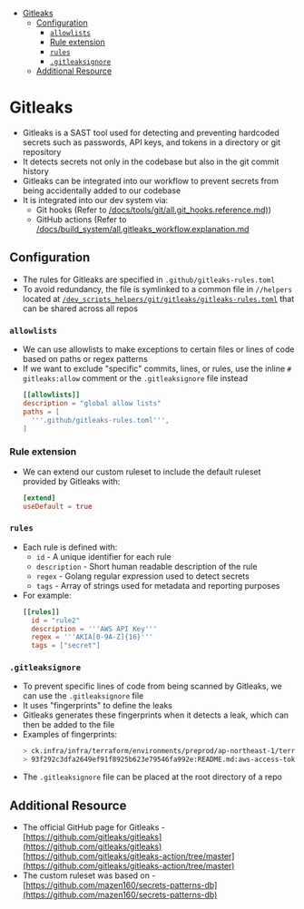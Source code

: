 <!-- toc -->

- [Gitleaks](#gitleaks)
  * [Configuration](#configuration)
    + [`allowlists`](#allowlists)
    + [Rule extension](#rule-extension)
    + [`rules`](#rules)
    + [`.gitleaksignore`](#gitleaksignore)
  * [Additional Resource](#additional-resource)

<!-- tocstop -->

# Gitleaks

- Gitleaks is a SAST tool used for detecting and preventing hardcoded secrets
  such as passwords, API keys, and tokens in a directory or git repository
- It detects secrets not only in the codebase but also in the git commit history
- Gitleaks can be integrated into our workflow to prevent secrets from being
  accidentally added to our codebase
- It is integrated into our dev system via:
  - Git hooks (Refer to
    [/docs/tools/git/all.git_hooks.reference.md)](/docs/tools/git/all.git_hooks.reference.md))
  - GitHub actions (Refer to
    [/docs/build_system/all.gitleaks_workflow.explanation.md](/docs/build_system/all.gitleaks_workflow.explanation.md)

## Configuration

- The rules for Gitleaks are specified in `.github/gitleaks-rules.toml`
- To avoid redundancy, the file is symlinked to a common file in `//helpers`
  located at
  [`/dev_scripts_helpers/git/gitleaks/gitleaks-rules.toml`](/dev_scripts_helpers/git/gitleaks/gitleaks-rules.toml)
  that can be shared across all repos

### `allowlists`

- We can use allowlists to make exceptions to certain files or lines of code
  based on paths or regex patterns
- If we want to exclude "specific" commits, lines, or rules, use the inline
  `# gitleaks:allow` comment or the `.gitleaksignore` file instead
  ```toml
  [[allowlists]]
  description = "global allow lists"
  paths = [
    '''.github/gitleaks-rules.toml''',
  ]
  ```

### Rule extension

- We can extend our custom ruleset to include the default ruleset provided by
  Gitleaks with:
  ```toml
  [extend]
  useDefault = true
  ```

### `rules`

- Each rule is defined with:
  - `id` - A unique identifier for each rule
  - `description` - Short human readable description of the rule
  - `regex` - Golang regular expression used to detect secrets
  - `tags` - Array of strings used for metadata and reporting purposes
- For example:
  ```toml
  [[rules]]
    id = "rule2"
    description = '''AWS API Key'''
    regex = '''AKIA[0-9A-Z]{16}'''
    tags = ["secret"]
  ```

### `.gitleaksignore`

- To prevent specific lines of code from being scanned by Gitleaks, we can use
  the `.gitleaksignore` file
- It uses "fingerprints" to define the leaks
- Gitleaks generates these fingerprints when it detects a leak, which can then
  be added to the file
- Examples of fingerprints:
  ```bash
  > ck.infra/infra/terraform/environments/preprod/ap-northeast-1/terraform.tfvars:rule3:429
  > 93f292c3dfa2649ef91f8925b623e79546fa992e:README.md:aws-access-token:121
  ```
- The `.gitleaksignore` file can be placed at the root directory of a repo

## Additional Resource

- The official GitHub page for Gitleaks -
  [https://github.com/gitleaks/gitleaks](https://github.com/gitleaks/gitleaks)
  [https://github.com/gitleaks/gitleaks-action/tree/master](https://github.com/gitleaks/gitleaks-action/tree/master)
- The custom ruleset was based on -
  [https://github.com/mazen160/secrets-patterns-db](https://github.com/mazen160/secrets-patterns-db)
